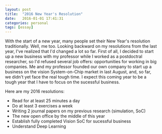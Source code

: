 ```yaml
---
layout: post
title:  "2016 New Year's Resolution"
date:   2016-01-01 17:41:31
categories: personal
tags: [essay]
---
```


With the start of a new year, many people set their New Year's resolution
traditionally. Well, me too. Looking backward on my resolutions from
the last year, I've realized that I'd changed a lot so far. First of all,
I decided to start up a new business with my professor while I worked as a
postdoctral researcher, so I'd refused several job offers: opportunities for
working in big companies. Me and my professor founded our own company to start
up a business on the vision System-on-Chip market in last August, and, so far,
we didn't yet face the real tough time. I expect this coming year to be a tough
year that I have to focus on the sucessful business.


Here are my 2016 resolutions:

* Read for at least 25 minutes a day
* Do at least 3 exercises a week
* Writing 2 journal papers on my previous research (simulation, SoC)
* The new open office by the middle of this year
* Establish fully completed Vision SoC for sucessful business
* Understand Deep Learning

